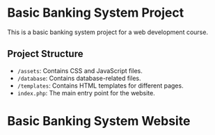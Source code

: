 # Basic Banking System Project

This is a basic banking system project for a web development course.

## Project Structure

- `/assets`: Contains CSS and JavaScript files.
- `/database`: Contains database-related files.
- `/templates`: Contains HTML templates for different pages.
- `index.php`: The main entry point for the website.
# Basic Banking System Website
